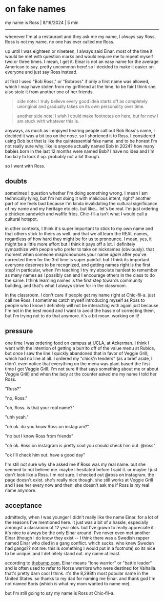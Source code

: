 # on fake names
my name is Ross | 8/16/2024 | 5 min

---

whenever I'm at a restaurant and they ask me my name, I always say Ross. Ross is not my name. no one has ever called me Ross. 

up until I was eighteen or nineteen, I always said Einar. most of the time it would be met with question marks and would require me to repeat myself two or three times. I mean, I get it. Einar is not an easy name for the average American to say. pretty uncommon here! so I decided to make it easier on everyone and just say Ross instead.

at first I used "Bob Ross," or "Bobross" if only a first name was allowed, which I may have stolen from my girlfriend at the time. to be fair I think she also stole it from another one of her friends. 

> side note: I truly believe every good idea starts off as completely unoriginal and gradually takes on its own personality over time. 

> another side note: I wish I could make footnotes on here, but for now I am stuck with whatever this is.

anyways, as much as I enjoyed hearing people call out Bob Ross's name, I decided it was a bit too on the nose. so I shortened it to Ross. I considered using Bob but that is like the quintessential fake name. and to be honest I'm not really sure why. like is anyone actually named Bob in 2024? how many babies born in the last 12 months were named Bob? I have no idea and I'm too lazy to look it up. probably not a lot though. 

so I went with Ross. 

## doubts

sometimes I question whether I'm doing something wrong. I mean I am technically lying, but I'm not doing it with malicious intent, right? another part of me feels bad because I'm kinda invalidating the cultural significance of my name and my heritage etc etc. but like... let's be real. I'm just ordering a chicken sandwich and waffle fries. Chic-fil-a isn't what I would call a cultural hotspot. 

in other contexts, I think it's super important to stick to my own name and that others stick to theirs as well. and that we all learn the REAL names, regardless of how hard they might be for us to pronounce. I mean, yes, it might be a little more effort but I think it pays off a lot. I definitely sympathize with people who prefer to take on nicknames (obviously). that moment when someone mispronounces your name *again* after you've corrected them for the 3rd time is super painful. but I think its important. everyone deserves to be recognized, and getting names right is the first step! in particular, when I'm teaching I try my absolute hardest to remember as many names as I possibly can and I encourage others in the class to do the same. I think learning names is the first step towards community building, and that's what I always strive for in the classroom.

in the classroom. I don't care if people get my name right at Chic-fil-a. just call me Ross. I sometimes catch myself introducing myself as Ross to people who I know I definitely will not be interacting with again just because I'm not in the best mood and I want to avoid the hassle of correcting them, but I'm trying not to do that anymore. it's a bit mean. working on it! 

## pressure

one time I was ordering food on campus at UCLA, at Ackerman. I think I went with the intention of getting a burrito off of the value menu at Rubios, but once I saw the line I quickly abandoned that in favor of Veggie Grill, which had no line at all. I ordered my "chick'n tenders" (as a brief aside, I didn't even notice that everything on the menu was plant based the first time I got Veggie Grill. I'm not sure if that says something about me or about Veggie Grill) and when the lady at the counter asked me my name I told her Ross. 

"Russ?"

"no, Ross."

"oh, Ross. is that your real name?"

"uhh yeah."

"oh ok. do you know Ross on instagram?"

"no but I know Ross from friends"

"oh ok. Ross on instagram is pretty cool you should check him out. @ross"

"ok I'll check him out. have a good day"

I'm still not sure why she asked me if Ross was my real name. but she seemed to not believe me. maybe I hesitated before I said it. or maybe I just don't look like a Ross. I'm not sure. I checked out @ross on instagram. the page doesn't exist. she's really nice though. she still works at Veggie Grill and I see her every now and then. she doesn't ask me if Ross is my real name anymore.

## acceptance

admittedly, when I was younger I didn't really like the name Einar. for a lot of the reasons I've mentioned here. it just was a bit of a hassle, especially amongst a classroom of 12 year olds. but I've grown to really appreciate it. it's nice to always be the only Einar around. I've never even met another Einar (though I do know they exist -- I think there was a Swedish rapper named Einar who died in a gang conflict. which sucks. who knew Sweden had gangs?? not me. this is something I would put in a footnote) so its nice to be unique. and I definitely stand out. my name at least. 

according to [thebump.com](https://www.thebump.com/b/einar-baby-name), Einar means "lone warrior" or "battle leader" and is often used to refer to Norse warriors who were destined for Valhalla. that's pretty darn cool I think. it's the 8,298th most popular name in the United States. so thanks to my dad for naming me Einar. and thank god I'm not named Boris (which is what my mom wanted to name me). 

but I'm still going to say my name is Ross at Chic-fil-a.
